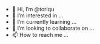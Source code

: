 - 👋 Hi, I’m @toriqu
- 👀 I’m interested in ...
- 🌱 I’m currently learning ...
- 💞️ I’m looking to collaborate on ...
- 📫 How to reach me ...

<!---
toriqu/toriqu is a ✨ special ✨ repository because its `README.md` (this file) appears on your GitHub profile.
You can click the Preview link to take a look at your changes.
--->
